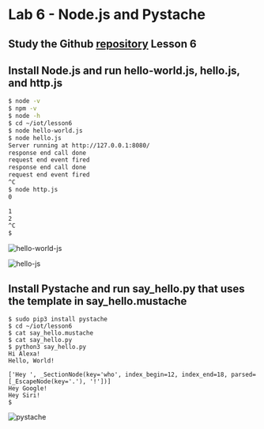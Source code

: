 # Lab 6 - Node.js and Pystache

## Study the Github [repository]() Lesson 6

## Install Node.js and run hello-world.js, hello.js, and http.js

```sh
$ node -v
$ npm -v
$ node -h
$ cd ~/iot/lesson6
$ node hello-world.js
$ node hello.js
Server running at http://127.0.0.1:8080/
response end call done
request end event fired
response end call done
request end event fired
^C
$ node http.js
0

1
2
^C
$
```
![hello-world-js](https://user-images.githubusercontent.com/45573682/166171114-dba6be39-276b-4b2f-8fe8-b50fd4a6c3ad.png)

![hello-js](https://user-images.githubusercontent.com/45573682/166171119-b99edbcb-7cb9-4eed-94a1-b4ee7dc9c2b8.png)

## Install Pystache and run say_hello.py that uses the template in say_hello.mustache

```
$ sudo pip3 install pystache
$ cd ~/iot/lesson6
$ cat say_hello.mustache
$ cat say_hello.py
$ python3 say_hello.py
Hi Alexa!
Hello, World!

['Hey ', _SectionNode(key='who', index_begin=12, index_end=18, parsed=[_EscapeNode(key='.'), '!'])]
Hey Google!
Hey Siri!
$
```

![pystache](https://user-images.githubusercontent.com/45573682/166171131-1c3efc63-7afa-4df0-b0b2-453d0f71d3a1.png)

